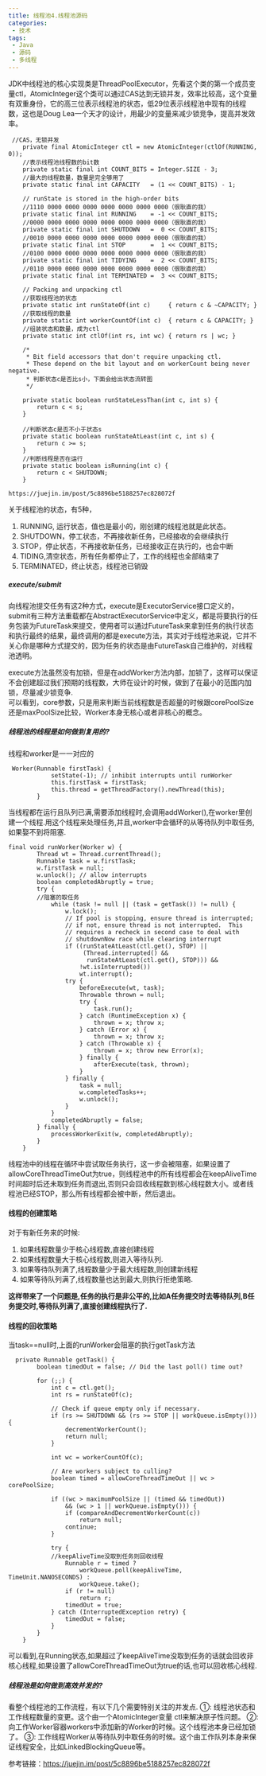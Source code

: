 ```yaml
---
title: 线程池4.线程池源码
categories: 
 - 技术
tags:
 - Java
 - 源码
 - 多线程
---
```



JDK中线程池的核心实现类是ThreadPoolExecutor，先看这个类的第一个成员变量ctl，AtomicInteger这个类可以通过CAS达到无锁并发，效率比较高，这个变量有双重身份，它的高三位表示线程池的状态，低29位表示线程池中现有的线程数，这也是Doug Lea一个天才的设计，用最少的变量来减少锁竞争，提高并发效率。

```
 //CAS，无锁并发
    private final AtomicInteger ctl = new AtomicInteger(ctlOf(RUNNING, 0));
    //表示线程池线程数的bit数
    private static final int COUNT_BITS = Integer.SIZE - 3;
    //最大的线程数量，数量是完全够用了
    private static final int CAPACITY   = (1 << COUNT_BITS) - 1;

    // runState is stored in the high-order bits
    //1110 0000 0000 0000 0000 0000 0000 0000（很耿直的我）
    private static final int RUNNING    = -1 << COUNT_BITS;
    //0000 0000 0000 0000 0000 0000 0000 0000（很耿直的我）
    private static final int SHUTDOWN   =  0 << COUNT_BITS;
    //0010 0000 0000 0000 0000 0000 0000 0000（很耿直的我）
    private static final int STOP       =  1 << COUNT_BITS;
    //0100 0000 0000 0000 0000 0000 0000 0000（很耿直的我）
    private static final int TIDYING    =  2 << COUNT_BITS;
    //0110 0000 0000 0000 0000 0000 0000 0000（很耿直的我）
    private static final int TERMINATED =  3 << COUNT_BITS;

    // Packing and unpacking ctl
    //获取线程池的状态
    private static int runStateOf(int c)     { return c & ~CAPACITY; }
    //获取线程的数量
    private static int workerCountOf(int c)  { return c & CAPACITY; }
    //组装状态和数量，成为ctl
    private static int ctlOf(int rs, int wc) { return rs | wc; }

    /*
     * Bit field accessors that don't require unpacking ctl.
     * These depend on the bit layout and on workerCount being never negative.
     * 判断状态c是否比s小，下面会给出状态流转图
     */
    
    private static boolean runStateLessThan(int c, int s) {
        return c < s;
    }
    
    //判断状态c是否不小于状态s
    private static boolean runStateAtLeast(int c, int s) {
        return c >= s;
    }
    //判断线程是否在运行
    private static boolean isRunning(int c) {
        return c < SHUTDOWN;
    }
    
https://juejin.im/post/5c8896be5188257ec828072f
```

关于线程池的状态，有5种，

1. RUNNING, 运行状态，值也是最小的，刚创建的线程池就是此状态。
2. SHUTDOWN，停工状态，不再接收新任务，已经接收的会继续执行
3. STOP，停止状态，不再接收新任务，已经接收正在执行的，也会中断
4. TIDING,清空状态，所有任务都停止了，工作的线程也全部结束了
5. TERMINATED，终止状态，线程池已销毁


##### execute/submit
向线程池提交任务有这2种方式，execute是ExecutorService接口定义的，submit有三种方法重载都在AbstractExecutorService中定义，都是将要执行的任务包装为FutureTask来提交，使用者可以通过FutureTask来拿到任务的执行状态和执行最终的结果，最终调用的都是execute方法，其实对于线程池来说，它并不关心你是哪种方式提交的，因为任务的状态是由FutureTask自己维护的，对线程池透明。

execute方法虽然没有加锁，但是在addWorker方法内部，加锁了，这样可以保证不会创建超过我们预期的线程数，大师在设计的时候，做到了在最小的范围内加锁，尽量减少锁竞争.<br>
可以看到，core参数，只是用来判断当前线程数是否超量的时候跟corePoolSize还是maxPoolSize比较，Worker本身无核心或者非核心的概念。<br>

##### 线程池的线程是如何做到复用的?
线程和worker是一一对应的
```
 Worker(Runnable firstTask) {
            setState(-1); // inhibit interrupts until runWorker
            this.firstTask = firstTask;
            this.thread = getThreadFactory().newThread(this);
        }
```
当线程都在运行且队列已满,需要添加线程时,会调用addWorker(),在worker里创建一个线程.用这个线程来处理任务,并且,worker中会循环的从等待队列中取任务,如果娶不到将阻塞.<br>
```
final void runWorker(Worker w) {
        Thread wt = Thread.currentThread();
        Runnable task = w.firstTask;
        w.firstTask = null;
        w.unlock(); // allow interrupts
        boolean completedAbruptly = true;
        try {
        //阻塞的取任务
            while (task != null || (task = getTask()) != null) {
                w.lock();
                // If pool is stopping, ensure thread is interrupted;
                // if not, ensure thread is not interrupted.  This
                // requires a recheck in second case to deal with
                // shutdownNow race while clearing interrupt
                if ((runStateAtLeast(ctl.get(), STOP) ||
                     (Thread.interrupted() &&
                      runStateAtLeast(ctl.get(), STOP))) &&
                    !wt.isInterrupted())
                    wt.interrupt();
                try {
                    beforeExecute(wt, task);
                    Throwable thrown = null;
                    try {
                        task.run();
                    } catch (RuntimeException x) {
                        thrown = x; throw x;
                    } catch (Error x) {
                        thrown = x; throw x;
                    } catch (Throwable x) {
                        thrown = x; throw new Error(x);
                    } finally {
                        afterExecute(task, thrown);
                    }
                } finally {
                    task = null;
                    w.completedTasks++;
                    w.unlock();
                }
            }
            completedAbruptly = false;
        } finally {
            processWorkerExit(w, completedAbruptly);
        }
    }

```
线程池中的线程在循环中尝试取任务执行，这一步会被阻塞，如果设置了allowCoreThreadTimeOut为true，则线程池中的所有线程都会在keepAliveTime时间超时后还未取到任务而退出,否则只会回收线程数到核心线程数大小。或者线程池已经STOP，那么所有线程都会被中断，然后退出。


#### 线程的创建策略
对于有新任务来的时候:<br>
1. 如果线程数量少于核心线程数,直接创建线程
2. 如果线程数量大于核心线程数,则进入等待队列.
3. 如果等待队列满了,线程数量少于最大线程数,则创建新线程
4. 如果等待队列满了,线程数量也达到最大,则执行拒绝策略.

**这样带来了一个问题是,任务的执行是非公平的,比如A任务提交时去等待队列,B任务提交时,等待队列满了,直接创建线程执行了.**

#### 线程的回收策略
当task==null时,上面的runWorker会阻塞的执行getTask方法
```
  private Runnable getTask() {
        boolean timedOut = false; // Did the last poll() time out?

        for (;;) {
            int c = ctl.get();
            int rs = runStateOf(c);

            // Check if queue empty only if necessary.
            if (rs >= SHUTDOWN && (rs >= STOP || workQueue.isEmpty())) {
                decrementWorkerCount();
                return null;
            }

            int wc = workerCountOf(c);

            // Are workers subject to culling?
            boolean timed = allowCoreThreadTimeOut || wc > corePoolSize;

            if ((wc > maximumPoolSize || (timed && timedOut))
                && (wc > 1 || workQueue.isEmpty())) {
                if (compareAndDecrementWorkerCount(c))
                    return null;
                continue;
            }

            try {
            //keepAliveTime没取到任务则回收线程
                Runnable r = timed ?
                    workQueue.poll(keepAliveTime, TimeUnit.NANOSECONDS) :
                    workQueue.take();
                if (r != null)
                    return r;
                timedOut = true;
            } catch (InterruptedException retry) {
                timedOut = false;
            }
        }
    }
```
可以看到,在Running状态,如果超过了keepAliveTime没取到任务的话就会回收非核心线程,如果设置了allowCoreThreadTimeOut为true的话,也可以回收核心线程.

##### 线程池是如何做到高效并发的?
看整个线程池的工作流程，有以下几个需要特别关注的并发点.
①: 线程池状态和工作线程数量的变更。这个由一个AtomicInteger变量 ctl来解决原子性问题。
②: 向工作Worker容器workers中添加新的Worker的时候。这个线程池本身已经加锁了。
③: 工作线程Worker从等待队列中取任务的时候。这个由工作队列本身来保证线程安全，比如LinkedBlockingQueue等。


参考链接：https://juejin.im/post/5c8896be5188257ec828072f

